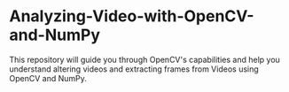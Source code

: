 # Analyzing-Video-with-OpenCV-and-NumPy

This repository will guide you through OpenCV's capabilities and help you understand altering videos and extracting frames from Videos using OpenCV and NumPy.
